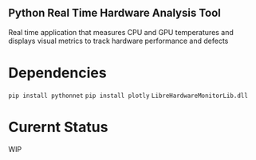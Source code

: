 ## Python Real Time Hardware Analysis Tool

Real time application that measures CPU and GPU temperatures and displays visual metrics to track hardware performance and defects

# Dependencies

`pip install pythonnet`
`pip install plotly`
`LibreHardwareMonitorLib.dll`

# Curernt Status
WIP

